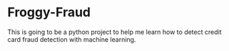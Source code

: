 # Froggy-Fraud
This is going to be a python project to help me learn how to detect credit card fraud detection with machine learning.
